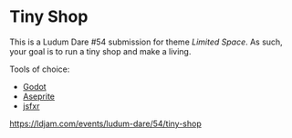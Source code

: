 # Tiny Shop

This is a Ludum Dare #54 submission for theme *Limited Space*. As such, your goal is to run a tiny shop and make a living.

Tools of choice:

- [Godot](https://godotengine.org/)
- [Aseprite](https://www.aseprite.org/)
- [jsfxr](https://sfxr.me/)

https://ldjam.com/events/ludum-dare/54/tiny-shop
